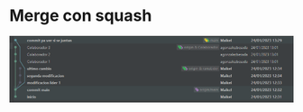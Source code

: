 # Merge con squash
![imagen de las ramas](https://github.com/Mcunabernardez/COD_merge_splash/blob/main/squash.png)

